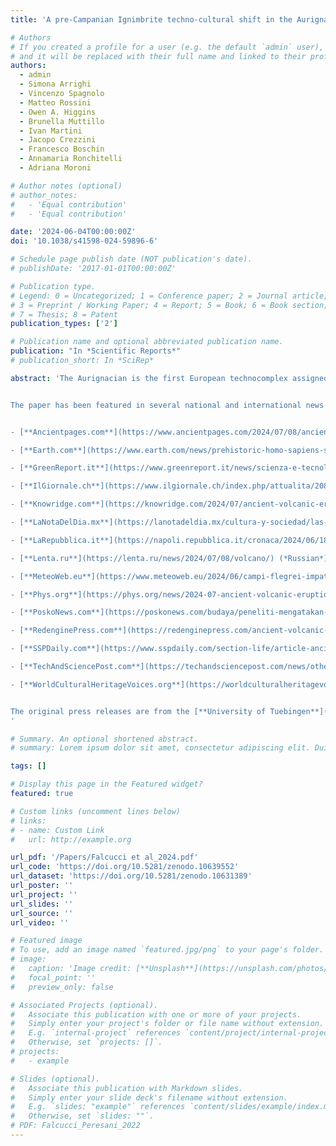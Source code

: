```yaml
---
title: 'A pre-Campanian Ignimbrite techno-cultural shift in the Aurignacian sequence of Grotta di Castelcivita, southern Italy'

# Authors
# If you created a profile for a user (e.g. the default `admin` user), write the username (folder name) here
# and it will be replaced with their full name and linked to their profile.
authors:
  - admin
  - Simona Arrighi
  - Vincenzo Spagnolo
  - Matteo Rossini
  - Owen A. Higgins
  - Brunella Muttillo
  - Ivan Martini
  - Jacopo Crezzini
  - Francesco Boschin
  - Annamaria Ronchitelli
  - Adriana Moroni

# Author notes (optional)
# author_notes:
#   - 'Equal contribution'
#   - 'Equal contribution'

date: '2024-06-04T00:00:00Z'
doi: '10.1038/s41598-024-59896-6'

# Schedule page publish date (NOT publication's date).
# publishDate: '2017-01-01T00:00:00Z'

# Publication type.
# Legend: 0 = Uncategorized; 1 = Conference paper; 2 = Journal article;
# 3 = Preprint / Working Paper; 4 = Report; 5 = Book; 6 = Book section;
# 7 = Thesis; 8 = Patent
publication_types: ['2']

# Publication name and optional abbreviated publication name.
publication: "In *Scientific Reports*"
# publication_short: In *SciRep*

abstract: 'The Aurignacian is the first European technocomplex assigned to Homo sapiens recognized across a wide geographic extent. Although archaeologists have identified marked chrono-cultural shifts within the Aurignacian mostly by examining the techno-typological variations of stone and osseous tools, unraveling the underlying processes driving these changes remains a significant scientific challenge. Scholars have, for instance, hypothesized that the Campanian Ignimbrite (CI) super-eruption and the climatic deterioration associated with the onset of Heinrich Event 4 had a substantial impact on European foraging groups. The technological shift from the Protoaurignacian to the Early Aurignacian is regarded as an archaeological manifestation of adaptation to changing environments. However, some of the most crucial regions and stratigraphic sequences for testing these scenarios have been overlooked. In this study, we delve into the high-resolution stratigraphic sequence of Grotta di Castelcivita in southern Italy. Here, the Uluzzian is followed by three Aurignacian layers, sealed by the eruptive units of the CI. Employing a comprehensive range of quantitative methods-encompassing attribute analysis, 3D model analysis, and geometric morphometrics-we demonstrate that the key technological feature commonly associated with the Early Aurignacian developed well before the deposition of the CI tephra. Our study provides thus the first direct evidence that the volcanic super-eruption played no role in this cultural process. Furthermore, we show that local paleo-environmental proxies do not correlate with the identified patterns of cultural continuity and discontinuity. Consequently, we propose alternative research paths to explore the role of demography and regional trajectories in the development of the Upper Paleolithic.


The paper has been featured in several national and international news outlets, including:


- [**Ancientpages.com**](https://www.ancientpages.com/2024/07/08/ancient-volcanic-eruption-was-not-a-catalyst/) (*English*)

- [**Earth.com**](https://www.earth.com/news/prehistoric-homo-sapiens-stone-tools-preserved-volcanic-ash-grotta-di-castelcivita/) (*English*)

- [**GreenReport.it**](https://www.greenreport.it/news/scienza-e-tecnologie/1055-la-grande-eruzione-dei-campi-flegrei-non-e-stata-cosi-importante-per-linnovazione-culturale) (*Italian*)

- [**IlGiornale.ch**](https://www.ilgiornale.ch/index.php/attualita/20854-nuove-ricerche-mettono-in-discussione-l-impatto-della-grande-eruzione-dei-campi-flegrei-di-40-000-anni-fa) (*Italian*)

- [**Knowridge.com**](https://knowridge.com/2024/07/ancient-volcanic-eruption-didnt-spark-early-human-cultural-changes-say-researchers//) (*English*)

- [**LaNotaDelDia.mx**](https://lanotadeldia.mx/cultura-y-sociedad/las-antiguas-erupciones-volcanicas-no-fueron-un-catalizador-para-las-innovaciones-culturales-del-homo-sapiens-afirman-los-investigadores/17279/) (*Spanish*)

- [**LaRepubblica.it**](https://napoli.repubblica.it/cronaca/2024/06/18/news/eruzione_campi_flegrei_homo_sapiens-423250144/) (*Italian*)

- [**Lenta.ru**](https://lenta.ru/news/2024/07/08/volcano/) (*Russian*)

- [**MeteoWeb.eu**](https://www.meteoweb.eu/2024/06/campi-flegrei-impatto-eruzione-homo-sapiens/1001493184/) (*Italian*)

- [**Phys.org**](https://phys.org/news/2024-07-ancient-volcanic-eruption-catalyst-early.html) (*English*)

- [**PoskoNews.com**](https://poskonews.com/budaya/peneliti-mengatakan-letusan-gunung-berapi-purba-bukan-katalis-bagi-inovasi-budaya-homo-sapiens-awal/62491/) (*Indonesian*)

- [**RedenginePress.com**](https://redenginepress.com/ancient-volcanic-eruption-not-a-catalyst-for-early-homo-sapiens-cultural-innovations-researchers-say/) (*English*)

- [**SSPDaily.com**](https://www.sspdaily.com/section-life/article-ancient-volcanic-eruption-is-not-the-cause-for-early-homo-sapiens-cultural-advancements-researchers-find-09-07-2024.html) (*English*)

- [**TechAndSciencePost.com**](https://techandsciencepost.com/news/other-sciences/ancient-volcanic-eruption-not-a-catalyst-for-early-homo-sapiens-cultural-innovations-researchers-say/) (*English*)

- [**WorldCulturalHeritageVoices.org**](https://worldculturalheritagevoices.org/ancient-volcanic-eruption-not-a-catalyst-for-early-homo-sapiens-cultural-innovations-researchers-say/) (*English*)


The original press releases are from the [**University of Tuebingen**](https://uni-tuebingen.de/en/university/news-and-publications/attempto-online/newsfullview-attempto-en/article/ancient-volcanic-eruption-not-key-to-early-homo-sapiens-cultural-innovations/) in English and the [**University of Siena**](https://www.unisi.it/unisilife/eventi/nuove-ricerche-mettono-discussione-limpatto-della-grande-eruzione-Campi-Flegrei) in Italian.
'

# Summary. An optional shortened abstract.
# summary: Lorem ipsum dolor sit amet, consectetur adipiscing elit. Duis posuere tellus ac convallis placerat. Proin tincidunt magna sed ex sollicitudin condimentum.

tags: []

# Display this page in the Featured widget?
featured: true

# Custom links (uncomment lines below)
# links:
# - name: Custom Link
#   url: http://example.org

url_pdf: '/Papers/Falcucci et al_2024.pdf'
url_code: 'https://doi.org/10.5281/zenodo.10639552'
url_dataset: 'https://doi.org/10.5281/zenodo.10631389'
url_poster: ''
url_project: ''
url_slides: ''
url_source: ''
url_video: ''

# Featured image
# To use, add an image named `featured.jpg/png` to your page's folder.
# image:
#   caption: 'Image credit: [**Unsplash**](https://unsplash.com/photos/pLCdAaMFLTE)'
#   focal_point: ''
#   preview_only: false

# Associated Projects (optional).
#   Associate this publication with one or more of your projects.
#   Simply enter your project's folder or file name without extension.
#   E.g. `internal-project` references `content/project/internal-project/index.md`.
#   Otherwise, set `projects: []`.
# projects:
#   - example

# Slides (optional).
#   Associate this publication with Markdown slides.
#   Simply enter your slide deck's filename without extension.
#   E.g. `slides: "example"` references `content/slides/example/index.md`.
#   Otherwise, set `slides: ""`.
# PDF: Falcucci_Peresani_2022
---
```

